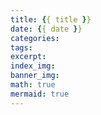 ```yaml
---
title: {{ title }}
date: {{ date }}
categories:
tags:
excerpt:
index_img:
banner_img:
math: true
mermaid: true
---
```

